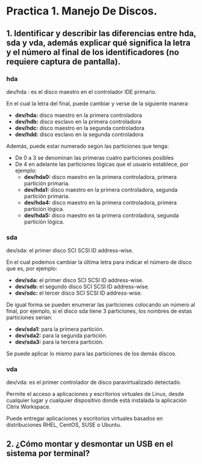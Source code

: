 # Practica 1. Manejo De Discos.
## 1. Identificar y describir las diferencias entre hda, sda y vda, además explicar qué significa la letra y el número al final de los identificadores (no requiere captura de pantalla).

### hda
dev/hda : es el disco maestro en el controlador IDE primario.

En el cual la letra del final, puede cambiar y verse de la siguiente manera:

* **dev/hda:** disco maestro en la primera controladora
* **dev/hdb:** disco esclavo en la primera controladora
* **dev/hdc:** disco maestro en la segunda controladora
* **dev/hdd:** disco esclavo en la segunda controladora

Además, puede estar numerado según las particiones que tenga:
* De 0 a 3 se denominan las primeras cuatro particiones posibles
* De 4 en adelante las particiones lógicas que el usuario establece, por ejemplo:
   * **dev/hda0:** disco maestro en la primera controladora, primera partición primaria.
   * **dev/hda1:** disco maestro en la primera controladora, segunda partición primaria.
   * **dev/hda4:** disco maestro en la primera controladora, primera partición lógica.
   * **dev/hda5:** disco maestro en la primera controladora, segunda partición lógica.

### sda
dev/sda: el primer disco SCI SCSI ID address-wise.

En el cual podemos cambiar la última letra para indicar el número de disco que es, por ejemplo:
* **dev/sda:** el primer disco SCI SCSI ID address-wise.
* **dev/sdb:** el segundo disco SCI SCSI ID address-wise.
* **dev/sdc:** el tercer disco SCI SCSI ID address-wise.

De igual forma se pueden enumerar las particiones colocando un número al final, por ejemplo, si el disco sda tiene 3 particiones, los nombres de estas particiones serían:

* **dev/sda1:** para la primera partición.
* **dev/sda2:** para la segunda partición.
* **dev/sda3:** para la tercera partición.

Se puede aplicar lo mismo para las particiones de los demás discos.

### vda
dev/vda: es el primer controlador de disco paravirtualizado detectado.

Permite el acceso a aplicaciones y escritorios virtuales de Linux, desde cualquier lugar y cualquier dispositivo donde está instalada la aplicación Citrix Workspace.

Puede entregar aplicaciones y escritorios virtuales basados en distribuciones RHEL, CentOS, SUSE o Ubuntu.


## 2. ¿Cómo montar y desmontar un USB en el sistema por terminal?
